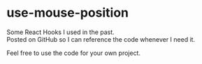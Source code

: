# use-mouse-position

Some React Hooks I used in the past.  
Posted on GitHub so I can reference the code whenever I need it.

Feel free to use the code for your own project.
